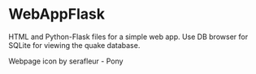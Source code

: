 # WebAppFlask
HTML and Python-Flask files for a simple web app.
Use DB browser for SQLite for viewing the quake database.

Webpage icon by serafleur - Pony
 

